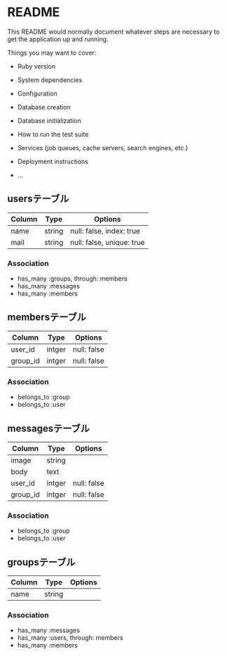 # README

This README would normally document whatever steps are necessary to get the
application up and running.

Things you may want to cover:

* Ruby version

* System dependencies

* Configuration

* Database creation

* Database initialization

* How to run the test suite

* Services (job queues, cache servers, search engines, etc.)

* Deployment instructions

* ...

## usersテーブル
|Column|Type|Options|
|------|----|-------|
|name|string|null: false, index: true|
|mail|string|null: false, unique: true|

### Association
- has_many :groups, through: members
- has_many :messages
- has_many :members

## membersテーブル

|Column|Type|Options|
|------|----|-------|
|user_id|intger|null: false|
|group_id|intger|null: false|

### Association
- belongs_to :group
- belongs_to :user

## messagesテーブル

|Column|Type|Options|
|------|----|-------|
|image|string|
|body|text|
|user_id|intger|null: false|
|group_id|intger|null: false|

### Association
- belongs_to :group
- belongs_to :user

## groupsテーブル

|Column|Type|Options|
|------|----|-------|
|name|string|

### Association
- has_many :messages
- has_many :users, through: members
- has_many :members